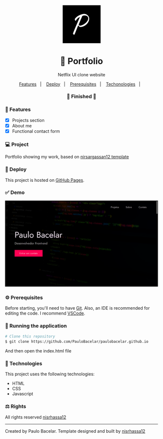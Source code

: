 <h4 align="center">
  <img src="https://github.com/PauloBacelar/paulobacelar.github.io/blob/main/images/favicon.png" alt="logo" height="125"/>
</h4>

<h1 align="center">
    💼 Portfolio
</h1>

<p align="center">Netflix UI clone website</p>

<p align="center">
  <a href="#-features">Features</a>&nbsp;&nbsp;&nbsp;|&nbsp;&nbsp;&nbsp;
  <a href="#-deploy">Deploy</a>&nbsp;&nbsp;&nbsp;|&nbsp;&nbsp;&nbsp;
  <a href="#-prerequisites">Prerequisites</a>&nbsp;&nbsp;&nbsp;|&nbsp;&nbsp;&nbsp;
  <a href="#-technologies">Techonologies</a>&nbsp;&nbsp;&nbsp;|&nbsp;&nbsp;&nbsp;
</p>

<h3 align="center"> 
🚧  Finished  🚧
</h3>

### 📎 Features 

- [x] Projects section
- [x] About me
- [x] Functional contact form

### 💻 Project

Portfolio showing my work, based on <a href="https://github.com/nisarhassan12/portfolio-template">nirsargassan12 template</a>

### 🚀 Deploy 

This project is hosted on [GitHub Pages](https://paulobacelar.github.io/).

### ✅ Demo
<img src="https://github.com/PauloBacelar/paulobacelar.github.io/blob/main/images/desktop.png" />

### ⚙ Prerequisites

Before starting, you'll need to have [Git](https://git-scm.com).
Also, an IDE is recommended for editing the code. I recommend [VSCode](https://code.visualstudio.com/).

### 📗 Running the application

```bash
# Clone this repository
$ git clone https://github.com/PauloBacelar/paulobacelar.github.io
```
And then open the index.html file

### 🚀 Technologies

This project uses the following technologies:

- HTML
- CSS
- Javascript

### ⚖ Rights

All rights reserved <a href="https://github.com/nisarhassan12">nisrhassa12</a>

<hr/>

Created by Paulo Bacelar. Template designed and built by <a href="https://github.com/nisarhassan12">nisrhassa12</a>
